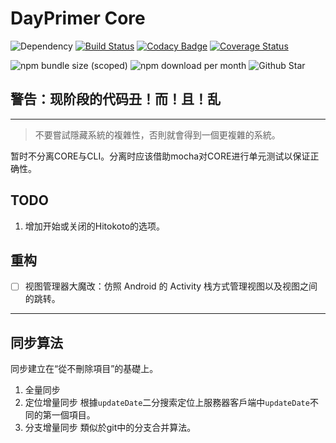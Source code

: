 # DayPrimer Core

![Dependency](https://img.shields.io/david/lightyears1998/day-primer-core)
[![Build Status](https://travis-ci.com/lightyears1998/day-primer-core.svg?branch=master)](https://travis-ci.com/lightyears1998/day-primer-core)
[![Codacy Badge](https://app.codacy.com/project/badge/Grade/3a1173d51889491cab9cb1ab895db551)](https://www.codacy.com/manual/lightyears1998/day-primer-core?utm_source=github.com&amp;utm_medium=referral&amp;utm_content=lightyears1998/day-primer-core&amp;utm_campaign=Badge_Grade)
[![Coverage Status](https://coveralls.io/repos/github/lightyears1998/day-primer-core/badge.svg?branch=master)](https://coveralls.io/github/lightyears1998/day-primer-core?branch=master)

![npm bundle size (scoped)](https://img.shields.io/bundlephobia/min/@lightyears1998/day-primer-core)
![npm download per month](https://img.shields.io/npm/dm/@lightyears1998/day-primer-core)
![Github Star](https://img.shields.io/github/stars/lightyears1998/day-primer-core)

## 警告：现阶段的代码丑！而！且！乱

---

> 不要嘗試隱藏系統的複雜性，否則就會得到一個更複雜的系統。

暂时不分离CORE与CLI。分离时应该借助mocha对CORE进行单元测试以保证正确性。

## TODO

1. 增加开始或关闭的Hitokoto的选项。

## 重构

- [ ] 视图管理器大魔改：仿照 Android 的 Activity 栈方式管理视图以及视图之间的跳转。

---

## 同步算法

同步建立在“從不刪除項目”的基礎上。

1. 全量同步
2. 定位增量同步 根據`updateDate`二分搜索定位上服務器客戶端中`updateDate`不同的第一個項目。
3. 分支增量同步 類似於git中的分支合并算法。
